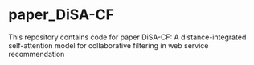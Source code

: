 # paper_DiSA-CF
This repository contains code for paper DiSA-CF: A distance-integrated self-attention model for collaborative filtering in web service recommendation
